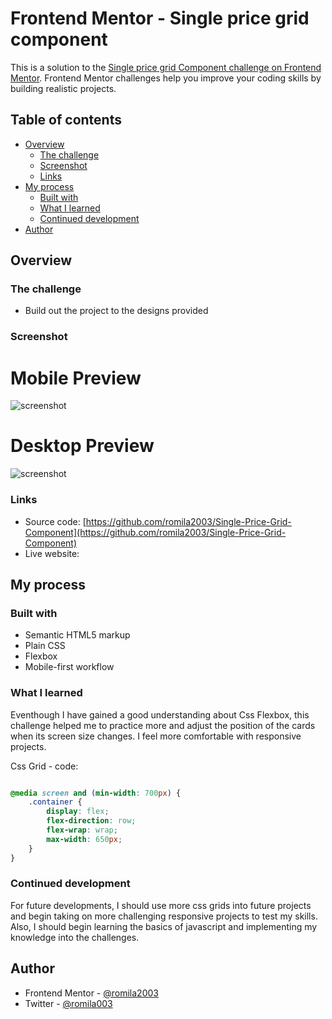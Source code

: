 # Frontend Mentor - Single price grid component

This is a solution to the [Single price grid Component challenge on Frontend Mentor](https://www.frontendmentor.io/challenges/single-price-grid-component-5ce41129d0ff452fec5abbbc). Frontend Mentor challenges help you improve your coding skills by building realistic projects. 

## Table of contents

- [Overview](#overview)
  - [The challenge](#the-challenge)
  - [Screenshot](#screenshot)
  - [Links](#links)
- [My process](#my-process)
  - [Built with](#built-with)
  - [What I learned](#what-i-learned)
  - [Continued development](#continued-development)
- [Author](#author)


## Overview

### The challenge

- Build out the project to the designs provided

### Screenshot

# Mobile Preview 

![screenshot]()

# Desktop Preview 

![screenshot]()


### Links

 - Source code: [https://github.com/romila2003/Single-Price-Grid-Component](https://github.com/romila2003/Single-Price-Grid-Component)
 - Live website: []()

## My process

### Built with

- Semantic HTML5 markup
- Plain CSS
- Flexbox
- Mobile-first workflow

### What I learned

Eventhough I have gained a good understanding about Css Flexbox, this challenge helped me to practice more and adjust the position of the cards when its screen size changes. I feel more comfortable with responsive projects.

Css Grid - code: 

```css

@media screen and (min-width: 700px) {
    .container {
        display: flex;
        flex-direction: row;
        flex-wrap: wrap;
        max-width: 650px;
    }
}
```

### Continued development

For future developments, I should use more css grids into future projects and begin taking on more challenging responsive projects to test my skills. Also, I should begin learning the basics of javascript and implementing my knowledge into the challenges. 


## Author

- Frontend Mentor - [@romila2003](https://www.frontendmentor.io/profile/romila2003)
- Twitter - [@romila003](https://www.twitter.com/romila003)

